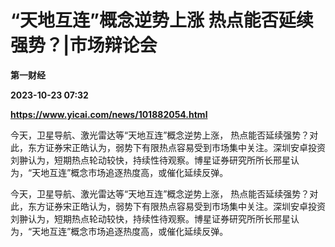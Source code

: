 # “天地互连”概念逆势上涨 热点能否延续强势？|市场辩论会
**第一财经**

**2023-10-23 07:32**

**https://www.yicai.com/news/101882054.html**

今天，卫星导航、激光雷达等“天地互连”概念逆势上涨， 热点能否延续强势？对此，东方证券宋正皓认为，弱势下有限热点容易受到市场集中关注。深圳安卓投资刘翀认为，短期热点轮动较快，持续性待观察。博星证券研究所所长邢星认为，“天地互连”概念市场追逐热度高，或催化延续反弹。

今天，卫星导航、激光雷达等“天地互连”概念逆势上涨， 热点能否延续强势？对此，东方证券宋正皓认为，弱势下有限热点容易受到市场集中关注。深圳安卓投资刘翀认为，短期热点轮动较快，持续性待观察。博星证券研究所所长邢星认为，“天地互连”概念市场追逐热度高，或催化延续反弹。